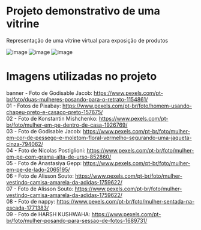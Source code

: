 # Projeto demonstrativo de uma vitrine

Representação de uma vitrine virtual para exposição de produtos

![image](https://github.com/user-attachments/assets/6cea32a7-9c5c-4539-8168-a4cc292ce6ce)
![image](https://github.com/user-attachments/assets/c8ebfd30-adde-4f75-8f29-c70826969cff)
![image](https://github.com/user-attachments/assets/645266ea-c15b-4532-b1da-0f0bc94adaf8)

# Imagens utilizadas no projeto  

banner - Foto de Godisable Jacob: https://www.pexels.com/pt-br/foto/duas-mulheres-posando-para-o-retrato-1154861/  
01 - Fotos de Pixabay: https://www.pexels.com/pt-br/foto/homem-usando-chapeu-preto-e-casaco-preto-157675/  
02 - Foto de Konstantin Mishchenko: https://www.pexels.com/pt-br/foto/mulher-em-pe-dentro-de-casa-1926769/  
03 - Foto de Godisable Jacob: https://www.pexels.com/pt-br/foto/mulher-em-cor-de-pessego-e-moletom-floral-vermelho-segurando-uma-jaqueta-cinza-794062/  
04 - Foto de Nicolas Postiglioni: https://www.pexels.com/pt-br/foto/mulher-em-pe-com-grama-alta-de-urso-852860/  
05 - Foto de Anastasiya Gepp: https://www.pexels.com/pt-br/foto/mulher-em-pe-de-lado-2065195/  
06 - Foto de Alisson Souto: https://www.pexels.com/pt-br/foto/mulher-vestindo-camisa-amarela-da-adidas-1759622/  
07 - Foto de Alisson Souto: https://www.pexels.com/pt-br/foto/mulher-vestindo-camisa-amarela-da-adidas-1759622/  
08 - Foto de nappy: https://www.pexels.com/pt-br/foto/mulher-sentada-na-escada-1771383/  
09 - Foto de HARSH KUSHWAHA: https://www.pexels.com/pt-br/foto/mulher-posando-para-sessao-de-fotos-1689731/  
